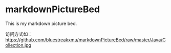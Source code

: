 # markdownPictureBed
This is my markdown picture bed.

访问方式如：https://github.com/bluestreakxmu/markdownPictureBed/raw/master/Java/Collection.jpg
